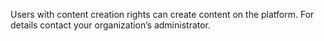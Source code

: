 Users with content creation rights can create content on the platform. For details contact your organization’s administrator.

